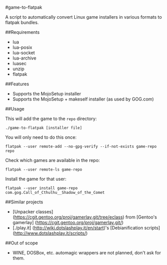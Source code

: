 #game-to-flatpak

A script to automatically convert Linux game installers in various
formats to flatpak bundles.

##Requirements

 - lua
 - lua-posix
 - lua-socket
 - lua-archive
 - luasec
 - unzip
 - flatpak
 
##Features

 - Supports the MojoSetup installer
 - Supports the MojoSetup + makeself installer (as used by GOG.com)

##Usage

This will add the game to the `repo` directory:
```
./game-to-flatpak [installer file]
```

You will only need to do this once:
```
flatpak --user remote-add --no-gpg-verify --if-not-exists game-repo repo
```

Check which games are available in the repo:
```
flatpak --user remote-ls game-repo
```

Install the game for that user:
```
flatpak --user install game-repo com.gog.Call_of_Cthulhu__Shadow_of_the_Comet
```

##Similar projects

 - [Unpacker classes] (https://cgit.gentoo.org/proj/gamerlay.git/tree/eclass) from [Gentoo's gamerlay] (https://cgit.gentoo.org/proj/gamerlay.git/)
 - [./play.it] (http://wiki.dotslashplay.it/en/start)'s [Debianification scripts] (http://www.dotslashplay.it/scripts/)

##Out of scope

 - WINE, DOSBox, etc. automagic wrappers are not planned, don't ask for them.
